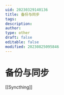 ```yaml
---
uid: 20230329140136
title: 备份与同步
tags: 
description: 
author: 
type: other
draft: false
editable: false
modified: 20230825095846
---
```


# 备份与同步

[[Syncthing]]